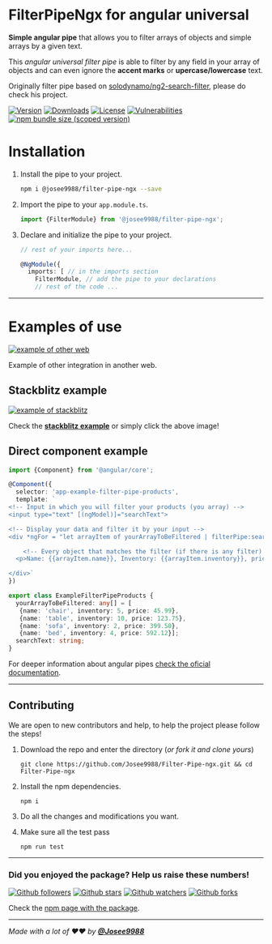 # **FilterPipeNgx** for angular universal

**Simple angular pipe** that allows you to filter arrays of objects and simple arrays by a given text.

This *angular universal filter pipe* is able to filter by any field in your array of objects and can even ignore the **accent marks** or **upercase/lowercase** text. 

Originally filter pipe based on [solodynamo/ng2-search-filter](https://github.com/solodynamo/ng2-search-filter), please do check his project.

[![Version](https://badge.fury.io/js/%40josee9988%2Ffilter-pipe-ngx.svg)](https://www.npmjs.com/package/@josee9988/filter-pipe-ngx)
[![Downloads](https://img.shields.io/npm/dt/@josee9988/filter-pipe-ngx.svg)](https://www.npmjs.com/package/@josee9988/filter-pipe-ngx)
[![License](https://img.shields.io/npm/l/@josee9988/filter-pipe-ngx.svg)](/LICENSE) 
[![Vulnerabilities](https://img.shields.io/snyk/vulnerabilities/npm/@josee9988/filter-pipe-ngx)](https://www.npmjs.com/package/@josee9988/filter-pipe-ngx)
[![npm bundle size (scoped version)](https://img.shields.io/bundlephobia/minzip/@josee9988/filter-pipe-ngx/1.0.0)](https://www.npmjs.com/package/@josee9988/filter-pipe-ngx)
# Installation

1. Install the pipe to your project.
    
    ```bash
    npm i @josee9988/filter-pipe-ngx --save
   ```

2. Import the pipe to your `app.module.ts`.

    ```typescript
    import {FilterModule} from '@josee9988/filter-pipe-ngx';
    ```

3. Declare and initialize the pipe to your project.

    ```typescript
    // rest of your imports here...
    
    @NgModule({
      imports: [ // in the imports section
        FilterModule, // add the pipe to your declarations
        // rest of the code ...
    ```

---

# Examples of use

[<img align="center" src="https://i.imgur.com/vi4Ii2u.gif" alt="example of other web">
](https://stackblitz.com/edit/filter-pipe-ngx)

Example of other integration in another web.

## Stackblitz example

[<img align="center" src="https://i.imgur.com/s25VibI.gif" alt="example of stackblitz">
](https://stackblitz.com/edit/filter-pipe-ngx)

Check the **[stackblitz example](https://stackblitz.com/edit/filter-pipe-ngx)** or simply click the above image!

## Direct component example

```typescript
import {Component} from '@angular/core';

@Component({
  selector: 'app-example-filter-pipe-products',
  template: `
<!-- Input in which you will filter your products (you array) -->
<input type="text" [(ngModel)]="searchText">

<!-- Display your data and filter it by your input -->
<div *ngFor = "let arrayItem of yourArrayToBeFiltered | filterPipe:searchText">

    <!-- Every object that matches the filter (if there is any filter) will be shown -->
  <p>Name: {{arrayItem.name}}, Inventory: {{arrayItem.inventory}}, price: {{arrayItem.price}}</p>

</div>`
})

export class ExampleFilterPipeProducts {
  yourArrayToBeFiltered: any[] = [
   {name: 'chair', inventory: 5, price: 45.99},
   {name: 'table', inventory: 10, price: 123.75},
   {name: 'sofa', inventory: 2, price: 399.50},
   {name: 'bed', inventory: 4, price: 592.12}];
  searchText: string;
}
```

For deeper information about angular pipes [check the oficial documentation](https://angular.io/guide/pipes).

---

## Contributing

We are open to new contributors and help, to help the project please follow the steps!

1. Download the repo and enter the directory (*or fork it and clone yours*)

    `git clone https://github.com/Josee9988/Filter-Pipe-ngx.git && cd Filter-Pipe-ngx`
    
2. Install the npm dependencies.

    `npm i`
    
3. Do all the changes and modifications you want.

4. Make sure all the test pass

    `npm run test`

---

### Did you enjoyed the package? Help us raise these numbers!

[![Github followers](https://img.shields.io/github/followers/Josee9988.svg?style=social)](#did-you-enjoyed-the-package-help-us-raise-these-numbers-up--)
[![Github stars](https://img.shields.io/github/stars/Josee9988/Filter-Pipe-ngx.svg?style=social)](#did-you-enjoyed-the-package-help-us-raise-these-numbers-up--)
[![Github watchers](https://img.shields.io/github/watchers/Josee9988/Filter-Pipe-ngx.svg?style=social)](#did-you-enjoyed-the-package-help-us-raise-these-numbers-up--)
[![Github forks](https://img.shields.io/github/forks/Josee9988/Filter-Pipe-ngx.svg?style=social)](#did-you-enjoyed-the-package-help-us-raise-these-numbers-up--)

Check the [npm page with the package](https://www.npmjs.com/package/@josee9988/filter-pipe-ngx).

---

_Made with a lot of ❤️❤️ by **[@Josee9988](https://github.com/Josee9988)**_
